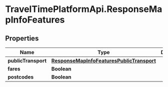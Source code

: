 # TravelTimePlatformApi.ResponseMapInfoFeatures

## Properties

Name | Type | Description | Notes
------------ | ------------- | ------------- | -------------
**publicTransport** | [**ResponseMapInfoFeaturesPublicTransport**](ResponseMapInfoFeaturesPublicTransport.md) |  | [optional] 
**fares** | **Boolean** |  | 
**postcodes** | **Boolean** |  | 


